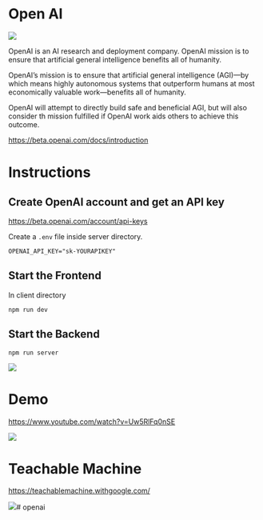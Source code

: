 # Open AI

![](openai-logo.svg)

OpenAI is an AI research and deployment company. OpenAI mission is to ensure that artificial general intelligence benefits all of humanity.

OpenAI’s mission is to ensure that artificial general intelligence (AGI)—by which means highly autonomous systems that outperform humans at most economically valuable work—benefits all of humanity.

OpenAI will attempt to directly build safe and beneficial AGI, but will also consider th mission fulfilled if OpenAI work aids others to achieve this outcome.

https://beta.openai.com/docs/introduction

# Instructions

## Create OpenAI account and get an API key

https://beta.openai.com/account/api-keys

Create a `.env` file inside server directory.

```
OPENAI_API_KEY="sk-YOURAPIKEY"
```

## Start the Frontend

In client directory
```
npm run dev
```

## Start the Backend
```
npm run server
```

![](ai-setup.png)

# Demo

https://www.youtube.com/watch?v=Uw5RlFq0nSE

![](ai-yt.png)

# Teachable Machine

https://teachablemachine.withgoogle.com/

![](teachable-machine.png)# openai
